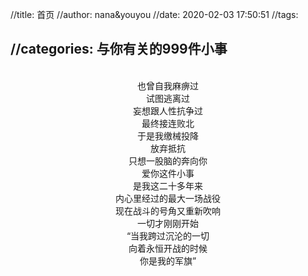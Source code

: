 //title: 首页
//author: nana&youyou
//date: 2020-02-03 17:50:51
//tags:

//categories: 与你有关的999件小事
---
<br>

<center> 也曾自我麻痹过 </br>
试图逃离过 </br>
妄想跟人性抗争过 </br>
最终接连败北 </br>
于是我缴械投降 </br>
放弃抵抗 </br>
只想一股脑的奔向你 </br>
爱你这件小事 </br>
是我这二十多年来 </br>
内心里经过的最大一场战役 </br>
现在战斗的号角又重新吹响 </br>
一切才刚刚开始 </br>
“当我跨过沉沦的一切 </br>
向着永恒开战的时候 </br>
你是我的军旗”</center>

